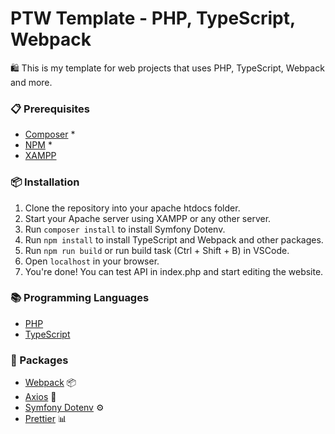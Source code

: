 # PTW Template - PHP, TypeScript, Webpack

🛍️ This is my template for web projects that uses PHP, TypeScript, Webpack and more.

### 📋 Prerequisites

- [Composer](https://getcomposer.org/) \*
- [NPM](https://www.npmjs.com/) \*
- [XAMPP](https://www.apachefriends.org/index.html)

### 📦 Installation

1. Clone the repository into your apache htdocs folder.
2. Start your Apache server using XAMPP or any other server.
3. Run `composer install` to install Symfony Dotenv.
4. Run `npm install` to install TypeScript and Webpack and other packages.
5. Run `npm run build` or run build task (Ctrl + Shift + B) in VSCode.
6. Open `localhost` in your browser.
7. You're done! You can test API in index.php and start editing the website.

### 📚 Programming Languages

- [PHP](https://www.php.net/)
- [TypeScript](https://www.typescriptlang.org/)

### 🔧 Packages

- [Webpack](https://webpack.js.org/) 📦
- [Axios](https://axios-http.com/) 🔑
- [Symfony Dotenv](https://symfony.com/components/Dotenv) ⚙️
- [Prettier](https://prettier.io/) 📊
